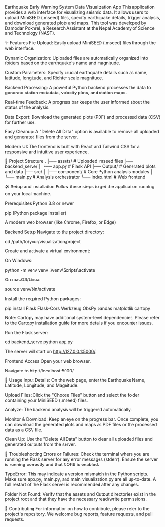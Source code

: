 Earthquake Early Warning System Data Visualization App
This application provides a web interface for visualizing seismic data. It allows users to upload MiniSEED (.mseed) files, specify earthquake details, trigger analysis, and download generated plots and maps. This tool was developed by Damodar Pokhrel, a Research Assistant at the Nepal Academy of Science and Technology (NAST).

✨ Features
File Upload: Easily upload MiniSEED (.mseed) files through the web interface.

Dynamic Organization: Uploaded files are automatically organized into folders based on the earthquake's name and magnitude.

Custom Parameters: Specify crucial earthquake details such as name, latitude, longitude, and Richter scale magnitude.

Backend Processing: A powerful Python backend processes the data to generate station metadata, velocity plots, and station maps.

Real-time Feedback: A progress bar keeps the user informed about the status of the analysis.

Data Export: Download the generated plots (PDF) and processed data (CSV) for further use.

Easy Cleanup: A "Delete All Data" option is available to remove all uploaded and generated files from the server.

Modern UI: The frontend is built with React and Tailwind CSS for a responsive and intuitive user experience.

📂 Project Structure
.
├── assets/                  # Uploaded .mseed files
├── backend_serve/
│   └── app.py               # Flask API
├── Output/                  # Generated plots and data
├── src/
│   ├── component/           # Core Python analysis modules
│   └── main.py              # Analysis orchestrator
└── index.html               # Web frontend

🛠️ Setup and Installation
Follow these steps to get the application running on your local machine.

Prerequisites
Python 3.8 or newer

pip (Python package installer)

A modern web browser (like Chrome, Firefox, or Edge)

Backend Setup
Navigate to the project directory:

cd /path/to/your/visualization/project

Create and activate a virtual environment:

On Windows:

python -m venv venv
.\venv\Scripts\activate

On macOS/Linux:

source venv/bin/activate

Install the required Python packages:

pip install Flask Flask-Cors Werkzeug ObsPy pandas matplotlib cartopy

Note: Cartopy may have additional system-level dependencies. Please refer to the Cartopy installation guide for more details if you encounter issues.

Run the Flask server:

cd backend_serve
python app.py

The server will start on http://127.0.0.1:5000/.

Frontend Access
Open your web browser.

Navigate to http://localhost:5000/.

🚀 Usage
Input Details: On the web page, enter the Earthquake Name, Latitude, Longitude, and Magnitude.

Upload Files: Click the "Choose Files" button and select the folder containing your MiniSEED (.mseed) files.

Analyze: The backend analysis will be triggered automatically.

Monitor & Download: Keep an eye on the progress bar. Once complete, you can download the generated plots and maps as PDF files or the processed data as a CSV file.

Clean Up: Use the "Delete All Data" button to clear all uploaded files and generated outputs from the server.

🐛 Troubleshooting
Errors or Failures: Check the terminal where you are running the Flask server for any error messages (stderr). Ensure the server is running correctly and that CORS is enabled.

TypeError: This may indicate a version mismatch in the Python scripts. Make sure app.py, main.py, and main_visualization.py are all up-to-date. A full restart of the Flask server is recommended after any changes.

Folder Not Found: Verify that the assets and Output directories exist in the project root and that they have the necessary read/write permissions.

🤝 Contributing
For information on how to contribute, please refer to the project's repository. We welcome bug reports, feature requests, and pull requests.
